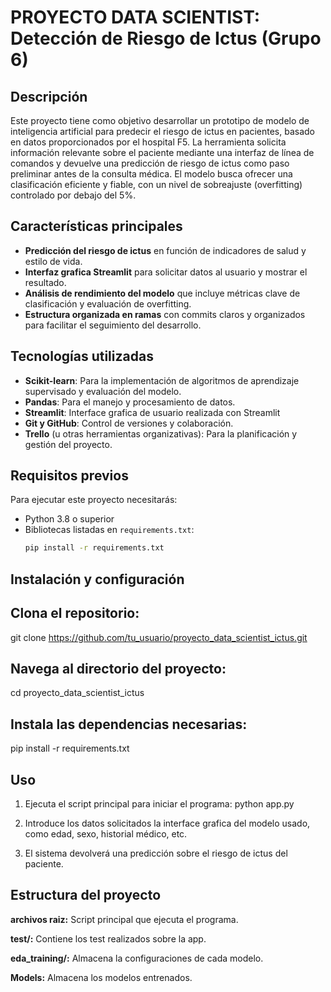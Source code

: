 # PROYECTO DATA SCIENTIST: Detección de Riesgo de Ictus (Grupo 6)

## Descripción
Este proyecto tiene como objetivo desarrollar un prototipo de modelo de inteligencia artificial para predecir el riesgo de ictus en pacientes, basado en datos proporcionados por el hospital F5. La herramienta solicita información relevante sobre el paciente mediante una interfaz de línea de comandos y devuelve una predicción de riesgo de ictus como paso preliminar antes de la consulta médica. El modelo busca ofrecer una clasificación eficiente y fiable, con un nivel de sobreajuste (overfitting) controlado por debajo del 5%.

## Características principales
- **Predicción del riesgo de ictus** en función de indicadores de salud y estilo de vida.
- **Interfaz grafica Streamlit** para solicitar datos al usuario y mostrar el resultado.
- **Análisis de rendimiento del modelo** que incluye métricas clave de clasificación y evaluación de overfitting.
- **Estructura organizada en ramas** con commits claros y organizados para facilitar el seguimiento del desarrollo.

## Tecnologías utilizadas
- **Scikit-learn**: Para la implementación de algoritmos de aprendizaje supervisado y evaluación del modelo.
- **Pandas**: Para el manejo y procesamiento de datos.
- **Streamlit**: Interface grafica de usuario realizada con Streamlit
- **Git y GitHub**: Control de versiones y colaboración.
- **Trello** (u otras herramientas organizativas): Para la planificación y gestión del proyecto.

## Requisitos previos
Para ejecutar este proyecto necesitarás:
- Python 3.8 o superior
- Bibliotecas listadas en `requirements.txt`:
  ```bash
  pip install -r requirements.txt
  
## Instalación y configuración

## Clona el repositorio:
git clone https://github.com/tu_usuario/proyecto_data_scientist_ictus.git

## Navega al directorio del proyecto:
cd proyecto_data_scientist_ictus

## Instala las dependencias necesarias:
pip install -r requirements.txt

## Uso

1. Ejecuta el script principal para iniciar el programa:
python app.py

2. Introduce los datos solicitados la interface grafica del modelo usado, como edad, sexo, historial médico, etc.
3. El sistema devolverá una predicción sobre el riesgo de ictus del paciente.

## Estructura del proyecto

**archivos raiz:** Script principal que ejecuta el programa.

**test/:** Contiene los test realizados sobre la app.

**eda_training/:** Almacena la configuraciones de cada modelo.

**Models:** Almacena los modelos entrenados.
